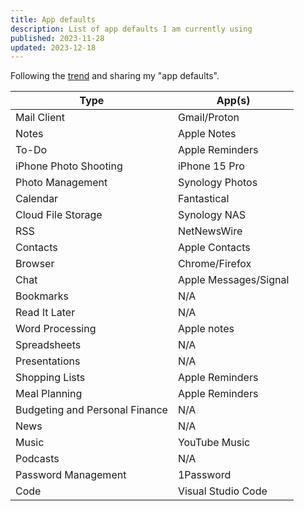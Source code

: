 ```yaml
---
title: App defaults
description: List of app defaults I am currently using
published: 2023-11-28
updated: 2023-12-18
---
```


Following the [trend](https://defaults.rknight.me/) and sharing my "app defaults".

| Type                           | App(s)                |
| ------------------------------ | --------------------- |
| Mail Client                    | Gmail/Proton          |
| Notes                          | Apple Notes           |
| To-Do                          | Apple Reminders       |
| iPhone Photo Shooting          | iPhone 15 Pro         |
| Photo Management               | Synology Photos       |
| Calendar                       | Fantastical           |
| Cloud File Storage             | Synology NAS          |
| RSS                            | NetNewsWire           |
| Contacts                       | Apple Contacts        |
| Browser                        | Chrome/Firefox        |
| Chat                           | Apple Messages/Signal |
| Bookmarks                      | N/A                   |
| Read It Later                  | N/A                   |
| Word Processing                | Apple notes           |
| Spreadsheets                   | N/A                   |
| Presentations                  | N/A                   |
| Shopping Lists                 | Apple Reminders       |
| Meal Planning                  | Apple Reminders       |
| Budgeting and Personal Finance | N/A                   |
| News                           | N/A                   |
| Music                          | YouTube Music         |
| Podcasts                       | N/A                   |
| Password Management            | 1Password             |
| Code                           | Visual Studio Code    |
